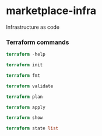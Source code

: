 # marketplace-infra
Infrastructure as code

### Terraform commands

``` terraform 
terraform -help
```
``` terraform 
terraform init
```
``` terraform
terraform fmt
```
``` terraform
terraform validate
```
``` terraform
terraform plan
```
``` terraform
terraform apply
```
``` terraform
terraform show
```
``` terraform
terraform state list
```

